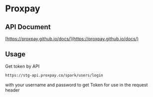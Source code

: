 # Proxpay

## API Document

[https://proxpay.github.io/docs/](https://proxpay.github.io/docs/)

## Usage

Get token by API

 ```bash
https://stg-api.proxpay.co/spark/users/login
```

with your username and password to get Token for use in the request header
